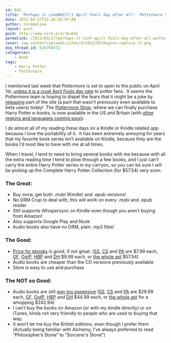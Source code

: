 ```yaml
---
id: 642
title: 'Perhaps it isn&#8217;t April Fools day after all!  Pottermore Shop now open'
date: 2012-03-27T22:26:55-07:00
author: nickmoline
layout: post
guid: http://www.nick.pro/?p=642
permalink: /2012/03/27/perhaps-it-isnt-april-fools-day-after-all-pottermore-shop-now-open/
cover: /wp-content/uploads/sites/4/2012/03/Region-capture-17.png
dsq_thread_id: 626704372
categories:
    - Book
tags:
    - Harry Potter
    - Pottermore
---
```

I mentioned last week that _Pottermore_ is set to open to the public on April 1st, [unless it is a cruel April Fools day joke](https://www.nick.pro/2012/03/20/pottermore-to-finally-open-up-on-april-1st-unless-its-a-cruel-joke/ "Pottermore to finally open up on April 1st, unless it’s a cruel joke") to potter fans.  It seems the Pottermore team is hoping to dispel the fears that it might be a joke by <a href="http://insider.pottermore.com/2012/03/harry-potter-ebooks-and-digital-audio.html" target="_blank">releasing</a> part of the site (a part that wasn&#8217;t previously even available to beta users) today!  The <a href="http://shop.pottermore.com/" target="_blank">Pottermore Shop</a>, where we can finally purchase Harry Potter e-books, is now available in the US and Britain (with <a href="https://shop.pottermore.com/en_US/faq-language" target="_blank" class="broken_link">other regions and languages coming soon</a>).

<!--more-->

I do almost all of my reading these days on a Kindle or Kindle related app because I love the portability of it.  It has been extremely annoying for years that my favorite book series isn&#8217;t available on Kindle, because they are the books I&#8217;d most like to have with me at all times.

When I travel, I tend to need to bring several books with me because with all the extra reading time I tend to plow through a few books, and I just can&#8217;t carry the entire Harry Potter series in my carryon, so you can be sure I will be picking up the Complete Harry Potter Collection (for $57.54) very soon.

### The Great:
* Buy once, get both .mobi (Kindle) and .epub versions!
* No DRM Crap to deal with, this will work on every .mobi and .epub reader
* Still supports Whispersync on Kindle even though you aren&#8217;t buying from Amazon!
* Also supports Google Play and Nook
* Audio books also have no DRM, plain .mp3 files!

### The Good:
* <a href="http://shop.pottermore.com/en_US/harry-potter-ebooks?c=USD" target="_blank" class="broken_link">Price for ebooks</a> is good, if not great. (<a href="https://shop.pottermore.com/en_US/hp1-ebook-english-us1-usd" target="_blank" class="broken_link">SS</a>, <a href="https://shop.pottermore.com/en_US/hp2-ebook-english-us1-usd" target="_blank" class="broken_link">CS</a> and <a href="https://shop.pottermore.com/en_US/hp3-ebook-english-us1-usd" target="_blank" class="broken_link">PA</a> are $7.99 each, <a href="https://shop.pottermore.com/en_US/hp4-ebook-english-us1-usd" target="_blank" class="broken_link">GF</a>, <a href="https://shop.pottermore.com/en_US/hp5-ebook-english-us1-usd" target="_blank" class="broken_link">OotP</a>, <a href="https://shop.pottermore.com/en_US/hp6-ebook-english-us1-usd" target="_blank" class="broken_link">HBP</a> and <a href="https://shop.pottermore.com/en_US/hp7-ebook-english-us1-usd" target="_blank" class="broken_link">DH</a> $9.99 each, or <a href="https://shop.pottermore.com/en_US/hpbundle1-7-ebook-english-us1-usd" target="_blank" class="broken_link">the whole set</a> $57.54)
* Audio books are cheaper than the CD versions previously available
* Store is easy to use and purchase

### The NOT so Good:
* Audio books are still <a href="http://shop.pottermore.com/en_US/harry-potter-audio-books?c=USD" target="_blank" class="broken_link">way too expensive</a> (<a href="https://shop.pottermore.com/en_US/hp1-audiobook-english-us1-usd" target="_blank" class="broken_link">SS</a>, <a href="https://shop.pottermore.com/en_US/hp2-audiobook-english-us1-usd" target="_blank" class="broken_link">CS</a> and <a href="https://shop.pottermore.com/en_US/hp3-audiobook-english-us1-usd" target="_blank" class="broken_link">PA</a> are $29.99 each, <a href="https://shop.pottermore.com/en_US/hp4-audiobook-english-us1-usd" target="_blank" class="broken_link">GF</a>, <a href="https://shop.pottermore.com/en_US/hp5-audiobook-english-us1-usd" target="_blank" class="broken_link">OotP</a>, <a href="https://shop.pottermore.com/en_US/hp6-audiobook-english-us1-usd" target="_blank" class="broken_link">HBP</a> and <a href="https://shop.pottermore.com/en_US/hp7-audiobook-english-us1-usd" target="_blank" class="broken_link">DH</a> $44.99 each, or <a href="https://shop.pottermore.com/en_US/hpbundle1-7-audiobook-english-us1-usd" target="_blank" class="broken_link">the whole set</a> for a whopping $242.94)
* I can&#8217;t buy the books on Amazon (or with my kindle directly) or on iTunes, kinda not very friendly to people who are used to buying that way.
* It won&#8217;t let me buy the British editions, even though I prefer them (Actually being familiar with Alchemy, I&#8217;ve always preferred to read &#8220;Philosopher&#8217;s Stone&#8221; to &#8220;Sorcerer&#8217;s Stone&#8221;)